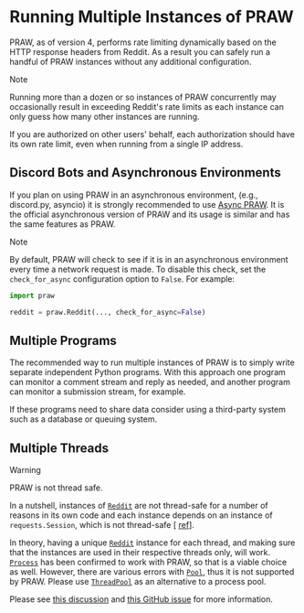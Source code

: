# Running Multiple Instances of PRAW

PRAW, as of version 4, performs rate limiting dynamically based on the HTTP response
headers from Reddit. As a result you can safely run a handful of PRAW instances without
any additional configuration.

Note

Running more than a dozen or so instances of PRAW concurrently may occasionally
result in exceeding Reddit's rate limits as each instance can only guess how many
other instances are running.

If you are authorized on other users' behalf, each authorization should have its own
rate limit, even when running from a single IP address.

## Discord Bots and Asynchronous Environments

If you plan on using PRAW in an asynchronous environment, (e.g., discord.py, asyncio) it
is strongly recommended to use [Async PRAW](https://asyncpraw.readthedocs.io/). It is
the official asynchronous version of PRAW and its usage is similar and has the same
features as PRAW.

Note

By default, PRAW will check to see if it is in an asynchronous environment every
time a network request is made. To disable this check, set the `check_for_async`
configuration option to `False`. For example:

```python
import praw

reddit = praw.Reddit(..., check_for_async=False)
```

## Multiple Programs

The recommended way to run multiple instances of PRAW is to simply write separate
independent Python programs. With this approach one program can monitor a comment stream
and reply as needed, and another program can monitor a submission stream, for example.

If these programs need to share data consider using a third-party system such as a
database or queuing system.

## Multiple Threads

Warning

PRAW is not thread safe.

In a nutshell, instances of [`Reddit`](https://praw.readthedocs.io/en/stable/code_overview/reddit_instance.html#praw.Reddit "praw.Reddit") are not thread-safe for a number of reasons
in its own code and each instance depends on an instance of `requests.Session`, which
is not thread-safe [ [ref](https://github.com/psf/requests/issues/2766)].

In theory, having a unique [`Reddit`](https://praw.readthedocs.io/en/stable/code_overview/reddit_instance.html#praw.Reddit "praw.Reddit") instance for each thread, and making sure
that the instances are used in their respective threads only, will work.
[`Process`](https://docs.python.org/3/library/multiprocessing.html#multiprocessing.Process "(in Python v3.11)") has been confirmed to work with PRAW, so that is a
viable choice as well. However, there are various errors with
[`Pool`](https://docs.python.org/3/library/multiprocessing.html#multiprocessing.pool.Pool "(in Python v3.11)"), thus it is not supported by PRAW. Please use
[`ThreadPool`](https://docs.python.org/3/library/multiprocessing.html#multiprocessing.pool.ThreadPool "(in Python v3.11)") as an alternative to a process pool.

Please see [this discussion](https://www.reddit.com/r/redditdev/comments/5uwxke/praw4_is_praw4_thread_safe/) and
[this GitHub issue](https://github.com/praw-dev/praw/issues/1336) for more
information.